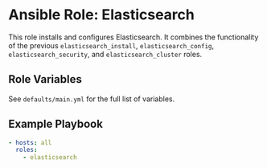# Ansible Role: Elasticsearch

This role installs and configures Elasticsearch. It combines the functionality of the previous `elasticsearch_install`, `elasticsearch_config`, `elasticsearch_security`, and `elasticsearch_cluster` roles.

## Role Variables
See `defaults/main.yml` for the full list of variables.

## Example Playbook
```yaml
- hosts: all
  roles:
    - elasticsearch
```
